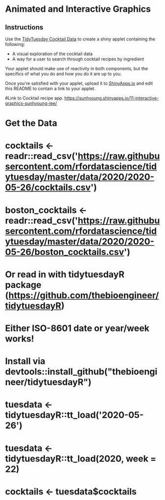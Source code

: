 # Animated and Interactive Graphics

## Instructions

Use the [TidyTuesday Cocktail Data](https://github.com/rfordatascience/tidytuesday/blob/master/data/2020/2020-05-26/readme.md) to create a shiny applet containing the following:

- A visual exploration of the cocktail data
- A way for a user to search through cocktail recipes by ingredient

Your applet should make use of reactivity in both components, but the specifics of what you do and how you do it are up to you.

Once you're satisfied with your applet, upload it to [ShinyApps.io](https://www.shinyapps.io/) and edit this README to contain a link to your applet.


#Link to Cocktail recipe app.
https://sunhyoung.shinyapps.io/11-interactive-graphics-sunhyoung-lee/








# 
#  Get the Data
# 
# cocktails <- readr::read_csv('https://raw.githubusercontent.com/rfordatascience/tidytuesday/master/data/2020/2020-05-26/cocktails.csv')
# boston_cocktails <- readr::read_csv('https://raw.githubusercontent.com/rfordatascience/tidytuesday/master/data/2020/2020-05-26/boston_cocktails.csv')
# 
#  Or read in with tidytuesdayR package (https://github.com/thebioengineer/tidytuesdayR)
# 
#  Either ISO-8601 date or year/week works!
# 
#  Install via devtools::install_github("thebioengineer/tidytuesdayR")
# 
# tuesdata <- tidytuesdayR::tt_load('2020-05-26')
# tuesdata <- tidytuesdayR::tt_load(2020, week = 22)
# 
# 
# cocktails <- tuesdata$cocktails

